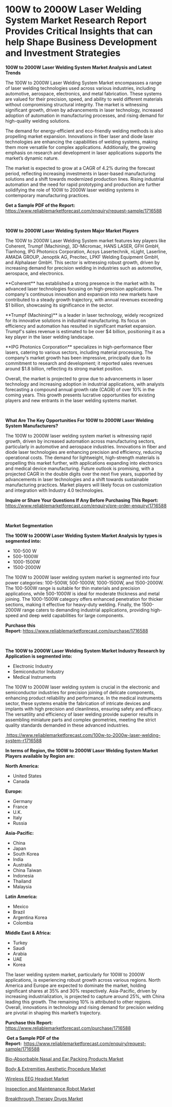 <p><h1>100W to 2000W Laser Welding System Market Research Report Provides Critical Insights that can help Shape Business Development and Investment Strategies</h1></p><p><strong>100W to 2000W Laser Welding System Market Analysis and Latest Trends</strong></p>
<p><p>The 100W to 2000W Laser Welding System Market encompasses a range of laser welding technologies used across various industries, including automotive, aerospace, electronics, and metal fabrication. These systems are valued for their precision, speed, and ability to weld different materials without compromising structural integrity. The market is witnessing significant growth, driven by advancements in laser technology, increased adoption of automation in manufacturing processes, and rising demand for high-quality welding solutions.</p><p>The demand for energy-efficient and eco-friendly welding methods is also propelling market expansion. Innovations in fiber laser and diode laser technologies are enhancing the capabilities of welding systems, making them more versatile for complex applications. Additionally, the growing emphasis on research and development in laser applications supports the market’s dynamic nature.</p><p>The market is expected to grow at a CAGR of 4.2% during the forecast period, reflecting increasing investments in laser-based manufacturing solutions and a shift towards modernized production lines. Rising industrial automation and the need for rapid prototyping and production are further solidifying the role of 100W to 2000W laser welding systems in contemporary manufacturing practices.</p></p>
<p><strong>Get a Sample PDF of the Report:&nbsp;</strong> <a href="https://www.reliablemarketforecast.com/enquiry/request-sample/1716588?utm_campaign=1108&utm_medium=2&utm_source=Github&utm_content=ia&utm_term=10102024&utm_id=100w-to-2000w-laser-welding-system">https://www.reliablemarketforecast.com/enquiry/request-sample/1716588</a></p>
<p>&nbsp;</p>
<p><strong>100W to 2000W Laser Welding System Major Market Players</strong></p>
<p><p>The 100W to 2000W Laser Welding System market features key players like Coherent, Trumpf (Machining), 3D-Micromac, HANS LASER, GFH GmbH, Tianhong, IPG Photonics Corporation, Acsys Lasertechnik, nLight, Laserline, AMADA GROUP, Jenoptik AG, Precitec, LPKF Welding Equipment GmbH, and Alphalaser GmbH. This sector is witnessing robust growth, driven by increasing demand for precision welding in industries such as automotive, aerospace, and electronics.</p><p>**Coherent** has established a strong presence in the market with its advanced laser technologies focusing on high-precision applications. The company's continuous innovation and expansion into new markets have contributed to a steady growth trajectory, with annual revenues exceeding $1 billion, showcasing its significance in the sector.</p><p>**Trumpf (Machining)** is a leader in laser technology, widely recognized for its innovative solutions in industrial manufacturing. Its focus on efficiency and automation has resulted in significant market expansion. Trumpf's sales revenue is estimated to be over $4 billion, positioning it as a key player in the laser welding landscape.</p><p>**IPG Photonics Corporation** specializes in high-performance fiber lasers, catering to various sectors, including material processing. The company's market growth has been impressive, principally due to its commitment to research and development; it reported sales revenues around $1.8 billion, reflecting its strong market position.</p><p>Overall, the market is projected to grow due to advancements in laser technology and increasing adoption in industrial applications, with analysts forecasting a compound annual growth rate (CAGR) of over 10% in the coming years. This growth presents lucrative opportunities for existing players and new entrants in the laser welding systems market.</p></p>
<p>&nbsp;</p>
<p><strong>What Are The Key Opportunities For 100W to 2000W Laser Welding System Manufacturers?</strong></p>
<p><p>The 100W to 2000W laser welding system market is witnessing rapid growth, driven by increased automation across manufacturing sectors, particularly in automotive and aerospace industries. Innovations in fiber and diode laser technologies are enhancing precision and efficiency, reducing operational costs. The demand for lightweight, high-strength materials is propelling this market further, with applications expanding into electronics and medical device manufacturing. Future outlook is promising, with a projected CAGR in the double digits over the next five years, supported by advancements in laser technologies and a shift towards sustainable manufacturing practices. Market players will likely focus on customization and integration with Industry 4.0 technologies.</p></p>
<p><strong>Inquire or Share Your Questions If Any Before Purchasing This Report:</strong> <a href="https://www.reliablemarketforecast.com/enquiry/pre-order-enquiry/1716588?utm_campaign=1108&utm_medium=2&utm_source=Github&utm_content=ia&utm_term=10102024&utm_id=100w-to-2000w-laser-welding-system">https://www.reliablemarketforecast.com/enquiry/pre-order-enquiry/1716588</a></p>
<p>&nbsp;</p>
<p><strong>Market Segmentation</strong></p>
<p><strong>The 100W to 2000W Laser Welding System Market Analysis by types is segmented into:</strong></p>
<p><ul><li>100-500 W</li><li>500-1000W</li><li>1000-1500W</li><li>1500-2000W</li></ul></p>
<p><p>The 100W to 2000W laser welding system market is segmented into four power categories: 100-500W, 500-1000W, 1000-1500W, and 1500-2000W. The 100-500W range is suitable for thin materials and precision applications, while 500-1000W is ideal for moderate thickness and metal joining. The 1000-1500W category offers enhanced penetration for thicker sections, making it effective for heavy-duty welding. Finally, the 1500-2000W range caters to demanding industrial applications, providing high-speed and deep weld capabilities for large components.</p></p>
<p><strong>Purchase this Report:&nbsp;</strong><a href="https://www.reliablemarketforecast.com/purchase/1716588?utm_campaign=1108&utm_medium=2&utm_source=Github&utm_content=ia&utm_term=10102024&utm_id=100w-to-2000w-laser-welding-system">https://www.reliablemarketforecast.com/purchase/1716588</a></p>
<p>&nbsp;</p>
<p><strong>The 100W to 2000W Laser Welding System Market Industry Research by Application is segmented into:</strong></p>
<p><ul><li>Electronic Industry</li><li>Semiconductor Industry</li><li>Medical Instruments</li></ul></p>
<p><p>The 100W to 2000W laser welding system is crucial in the electronic and semiconductor industries for precision joining of delicate components, enhancing product reliability and performance. In the medical instruments sector, these systems enable the fabrication of intricate devices and implants with high precision and cleanliness, ensuring safety and efficacy. The versatility and efficiency of laser welding provide superior results in assembling miniature parts and complex geometries, meeting the strict quality standards demanded in these advanced industries.</p></p>
<p><a href="https://www.reliablemarketforecast.com/100w-to-2000w-laser-welding-system-r1716588?utm_campaign=1108&utm_medium=2&utm_source=Github&utm_content=ia&utm_term=10102024&utm_id=100w-to-2000w-laser-welding-system">&nbsp;https://www.reliablemarketforecast.com/100w-to-2000w-laser-welding-system-r1716588</a></p>
<p><strong>In terms of Region, the 100W to 2000W Laser Welding System Market Players available by Region are:</strong></p>
<p>
    <p> <strong> North America: </strong>
        <ul>
            <li>United States</li>
            <li>Canada</li>
        </ul>
        </p> 
    <p> <strong> Europe: </strong>
        <ul>
            <li>Germany</li>
            <li>France</li>
            <li>U.K.</li>
            <li>Italy</li>
            <li>Russia</li>
        </ul>
        </p> 
    <p> <strong> Asia-Pacific: </strong>
        <ul>
            <li>China</li>
            <li>Japan</li>
            <li>South Korea</li>
            <li>India</li>
            <li>Australia</li>
            <li>China Taiwan</li>
            <li>Indonesia</li>
            <li>Thailand</li>
            <li>Malaysia</li>
        </ul>
        </p> 
    <p> <strong> Latin America: </strong>
        <ul>
            <li>Mexico</li>
            <li>Brazil</li>
            <li>Argentina Korea</li>
            <li>Colombia</li>
        </ul>
        </p> 
    <p> <strong> Middle East & Africa: </strong>
        <ul>
            <li>Turkey</li>
            <li>Saudi</li>
            <li>Arabia</li>
            <li>UAE</li>
            <li>Korea</li>
        </ul>
    </p>
    </p>
<p><p>The laser welding system market, particularly for 100W to 2000W applications, is experiencing robust growth across various regions. North America and Europe are expected to dominate the market, holding significant shares at 35% and 30% respectively. Asia-Pacific, driven by increasing industrialization, is projected to capture around 25%, with China leading this growth. The remaining 10% is attributed to other regions. Overall, innovations in technology and rising demand for precision welding are pivotal in shaping this market’s trajectory.</p></p>
<p><strong>Purchase this Report: </strong><a href="https://www.reliablemarketforecast.com/purchase/1716588?utm_campaign=1108&utm_medium=2&utm_source=Github&utm_content=ia&utm_term=10102024&utm_id=100w-to-2000w-laser-welding-system">https://www.reliablemarketforecast.com/purchase/1716588</a></p>
<p>&nbsp;<strong>Get a Sample PDF of the Report:&nbsp;&nbsp;</strong><a href="https://www.reliablemarketforecast.com/enquiry/request-sample/1716588?utm_campaign=1108&utm_medium=2&utm_source=Github&utm_content=ia&utm_term=10102024&utm_id=100w-to-2000w-laser-welding-system">https://www.reliablemarketforecast.com/enquiry/request-sample/1716588</a></p>
<p><strong></strong></p>
<p><p><a href="https://www.linkedin.com/pulse/global-bio-absorbable-nasal-ear-packing-products-market-yko8e?utm_campaign=1108&utm_medium=2&utm_source=Github&utm_content=ia&utm_term=10102024&utm_id=100w-to-2000w-laser-welding-system">Bio-Absorbable Nasal and Ear Packing Products Market</a></p><p><a href="https://www.linkedin.com/pulse/body-extremities-aesthetic-procedure-market-research-report-exploring-0gqgf?utm_campaign=1108&utm_medium=2&utm_source=Github&utm_content=ia&utm_term=10102024&utm_id=100w-to-2000w-laser-welding-system">Body & Extremities Aesthetic Procedure Market</a></p><p><a href="https://github.com/liz10hnbracht/Market-Research-Report-List-1/blob/main/wireless-eeg-headset-market.md?utm_campaign=1108&utm_medium=2&utm_source=Github&utm_content=ia&utm_term=10102024&utm_id=100w-to-2000w-laser-welding-system">Wireless EEG Headset Market</a></p><p><a href="https://github.com/arnaudyclavinec/Market-Research-Report-List-1/blob/main/inspection-and-maintenance-robot-market.md?utm_campaign=1108&utm_medium=2&utm_source=Github&utm_content=ia&utm_term=10102024&utm_id=100w-to-2000w-laser-welding-system">Inspection and Maintenance Robot Market</a></p><p><a href="https://www.linkedin.com/pulse/global-breakthrough-therapy-drugs-market-status-2024--u1ntf?utm_campaign=1108&utm_medium=2&utm_source=Github&utm_content=ia&utm_term=10102024&utm_id=100w-to-2000w-laser-welding-system">Breakthrough Therapy Drugs Market</a></p></p>